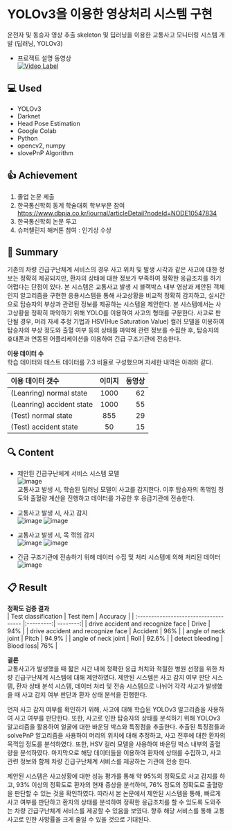 # YOLOv3을 이용한 영상처리 시스템 구현
운전자 및 동승자 영상 추출 skeleton 및 딥러닝을 이용한 교통사고 모니터링 시스템 개발 (딥러닝, YOLOv3)
  
- 프로젝트 설명 동영상  
[![Video Label](http://img.youtube.com/vi/D_dUjy80sQ4/0.jpg)](https://youtu.be/D_dUjy80sQ4?t=0s)     


## :computer: Used
- YOLOv3 
- Darknet
- Head Pose Estimation
- Google Colab
- Python
- opencv2, numpy
- slovePnP Algorithm

## :+1: Achievement
1) 졸업 논문 제출 
2) 한국통신학회 동계 학술대회 학부부문 참여
https://www.dbpia.co.kr/journal/articleDetail?nodeId=NODE10547834
3) 한국통신학회 논문 투고 
4) 슈퍼챌린지 해커톤 참여 : 인기상 수상


## :memo: Summary
기존의 차량 긴급구난체계 서비스의 경우 사고 위치 및 발생 시각과 같은 사고에 대한 정보는 정확히 제공되지만, 환자의 상태에 대한 정보가 부족하여 정확한 응급조치를 하기 어렵다는 단점이 있다. 본 시스템은 교통사고 발생 시 블랙박스 내부 영상과 제안된 객체 인지 알고리즘을 구현한 응용시스템을 통해 사고상황을 비교적 정확히 감지하고, 실시간으로 탑승자의 부상과 관련된 정보를 제공하는 시스템을 제안한다. 본 시스템에서는 사고상황을 정확히 파악하기 위해 YOLO를 이용하여 사고의 형태를 구분한다. 사고로 판단될 경우, 머리 자세 추정 기법과 HSV(Hue Saturation Value) 컬러 모델을 이용하여 탑승자의 부상 정도와 출혈 여부 등의 상태를 파악해 관련 정보를 수집한 후, 탑승자의 휴대폰과 연동된 어플리케이션을 이용하여 긴급 구조기관에 전송한다.

**이용 데이터 수**  
학습 데이터와 테스트 데이터를 7:3 비율로 구성했으며 자세한 내역은 아래와 같다.

| 이용 데이터 갯수              | 이미지  | 동영상 |
| :--------------------------- |:------:| -----:|
| (Leanring) normal state      | 1000   | 62    |
| (Leanring) accident state    | 1000   | 55    |
| (Test) normal state          | 855    | 29    |
| (Test) accident state        | 50     | 15    |


## :mag: Content
- 제안된 긴급구난체계 서비스 시스템 모델  
![image](https://user-images.githubusercontent.com/40004210/133212792-a7d027bc-d1ae-4432-a32f-3a50a896dd5c.png)  
교통사고 발생 시, 학습된 딥러닝 모델이 사고를 감지한다. 이후 탑승자의 목꺾임 정도와 출혈량 계산을 진행하고 데이터를 가공한 후 응급기관에 전송한다.


- 교통사고 발생 시, 사고 감지  
![image](https://user-images.githubusercontent.com/40004210/133213065-76072736-dc40-45f6-93fd-f9aff8bfc55d.png)
![image](https://user-images.githubusercontent.com/40004210/133213077-31fb1970-57a0-4aa2-abd7-1191c6c0139e.png)  


- 교통사고 발생 시, 목 꺾임 감지   
![image](https://user-images.githubusercontent.com/40004210/133213285-3c0f0a3a-074d-4f60-95a2-d52e6c933edc.png)
![image](https://user-images.githubusercontent.com/40004210/133213290-6d9489e2-4a54-4070-967b-42ae3f08838b.png)  


- 긴급 구조기관에 전송하기 위해 데이터 수집 및 처리 시스템에 의해 처리된 데이터  
![image](https://user-images.githubusercontent.com/40004210/133213328-12210dac-530d-46d5-ad95-ea8a218fb5bc.png)  

## :clipboard: Result
**정확도 검증 결과**  
| Test classification                   | Test item | Accuracy |
| :------------------------------------ |:---------:| --------:|
| drive accident and recognize face     | Drive     | 94%      |
| drive accident and recognize face     | Accident  | 96%      |
| angle of neck joint                   | Pitch     | 94.9%    |
| angle of neck joint                   | Roll      | 92.6%    |
| detect bleeding                       | Blood loss| 76%      |

**결론**  
 교통사고가 발생했을 때 짧은 시간 내에 정확한 응급 처치와 적절한 병원 선정을 위한 차량 긴급구난체계 시스템에 대해 제안하였다. 제안된 시스템은 사고 감지 여부 판단 시스템, 환자 상태 분석 시스템, 데이터 처리 및 전송 시스템으로 나뉘어 각각 사고가 발생했을 때 사고 감지 여부 판단과 환자 상태 분석을 진행한다.   
 
 먼저 사고 감지 여부를 확인하기 위해, 사고에 대해 학습된 YOLOv3 알고리즘을 사용하여 사고 여부를 판단한다. 또한, 사고로 인한 탑승자의 상태를 분석하기 위해 YOLOv3 알고리즘을 활용하여 얼굴에 대한 바운딩 박스와 특징점을 추출한다. 추출된 특징점들과 solvePnP 알고리즘을 사용하여 머리의 위치에 대해 추정하고, 사고 전후에 대한 환자의 목꺽임 정도를 분석하였다. 또한, HSV 컬러 모델을 사용하여 바운딩 박스 내부의 출혈량을 분석하였다. 마지막으로 해당 데이터들을 이용하여 환자에 상태를 수집하고, 사고 관련 정보와 함께 차량 긴급구난체계 서비스를 제공하는 기관에 전송 한다.  

 제안된 시스템은 사고상황에 대한 성능 평가를 통해 약 95%의 정확도로 사고 감지를 하고, 93% 이상의 정확도로 환자의 현재 증상을 분석하며, 76% 정도의 정확도로 출혈량을 판단할 수 있는 것을 확인하였다. 따라서 본 논문에서 제안된 시스템을 통해, 빠르게 사고 여부를 판단하고 환자의 상태를 분석하여 정확한 응급조치를 할 수 있도록 도와주는 차량 긴급구난체계 서비스를 제공할 수 있음을 보였다. 향후 해당 서비스를 통해 교통사고로 인한 사망률을 크게 줄일 수 있을 것으로 기대된다.
